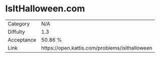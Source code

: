 # IsItHalloween.com

<table>
    <tr>
        <td>Category</td>
        <td>N/A</td>
    </tr>
    <tr>
        <td>Diffulty</td>
        <td>1.3</td>
    </tr>
    <tr>
        <td>Acceptance</td>
        <td>50.86 %</td>
    </tr>
    <tr>
        <td>Link</td>
        <td>https://open.kattis.com/problems/isithalloween</td>
    </tr>
</table>